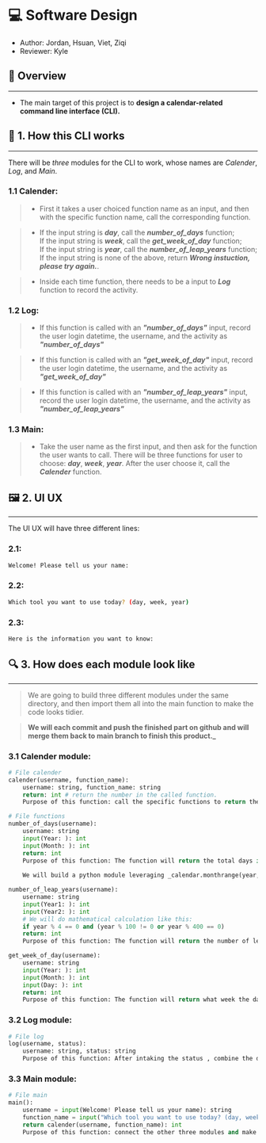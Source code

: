 # 💻 Software Design

- Author: Jordan, Hsuan, Viet, Ziqi
- Reviewer: Kyle

## 🎯 Overview

---

- The main target of this project is to **design a calendar-related command line interface (CLI).**

## 📗 1. How this CLI works

---
There will be *three* modules for the CLI to work, whose names are *Calender*, *Log*, and *Main*.  

### 1.1 Calender:

>- First it takes a user choiced function name as an input, and then with the specific function name, call the corresponding function.

>- If the input string is ***day***, call the ***number_of_days*** function;  
If the input string is ***week***, call the ***get_week_of_day*** function;  
If the input string is ***year***, call the ***number_of_leap_years*** function;  
If the input string is none of the above, return ***Wrong instuction, please try again.***.

>- Inside each time function, there needs to be a input to ***Log*** function to record the activity.


### 1.2 Log:

>- If this function is called with an ***"number_of_days"*** input, record the user login datetime, the username, and the activity as ***"number_of_days"***

>- If this function is called with an ***"get_week_of_day"*** input, record the user login datetime, the username, and the activity as ***"get_week_of_day"***

>- If this function is called with an ***"number_of_leap_years"*** input, record the user login datetime, the username, and the activity as ***"number_of_leap_years"***


### 1.3 Main:  

>- Take the user name as the first input, and then ask for the function the user wants to call. There will be three functions for user to choose: ***day***, ***week***, ***year***. After the user choose it, call the ***Calender*** function.


## 🖼️ 2. UI UX

---
The UI UX will have three different lines:

### 2.1:
```bash
Welcome! Please tell us your name:
```

### 2.2:
```bash
Which tool you want to use today? (day, week, year)
```

### 2.3:
```bash
Here is the information you want to know: 

```

## 🔍 3. How does each module look like

---

>We are going to build three different modules under the same directory, and then import them all into the main function to make the code looks tidier.

>**We will each commit and push the finished part on github and will merge them back to main branch to finish this product._**

### 3.1 Calender module:   

```python
# File calender
calender(username, function_name):
    username: string, function_name: string
    return: int # return the number in the called function.
    Purpose of this function: call the specific functions to return the value that user wants.

# File functions
number_of_days(username):
    username: string
    input(Year: ): int
    input(Month: ): int
    return: int
    Purpose of this function: The function will return the total days in a specific month of the year. 
    
    We will build a python module leveraging _calendar.monthrange(year, month)_ to accomplish this requirement.

number_of_leap_years(username):
    username: string
    input(Year1: ): int
    input(Year2: ): int
    # We will do mathematical calculation like this:
    if year % 4 == 0 and (year % 100 != 0 or year % 400 == 0)
    return: int
    Purpose of this function: The function will return the number of leap years between year1, and year2, including year1 and year2 if there are also leap years.

get_week_of_day(username):
    username: string
    input(Year: ): int
    input(Month: ): int
    input(Day: ): int
    return: int
    Purpose of this function: The function will return what week the date is with the year. E.g., 01/08/2023 is week-2 of 2023, so the function will return 2.
```

### 3.2 Log module:

```python
# File log
log(username, status):
    username: string, status: string
    Purpose of this function: After intaking the status , combine the datetime, user's name, and activities into a string, and then open the log file and write them in.
```

### 3.3 Main module:

```python
# File main
main():
    username = input(Welcome! Please tell us your name): string
    function_name = input("Which tool you want to use today? (day, week, year)"): string
    return calender(username, function_name): int
    Purpose of this function: connect the other three modules and make this project work.
```
